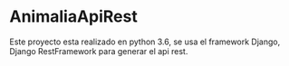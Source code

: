 # AnimaliaApiRest
Este proyecto esta realizado en python 3.6, se usa el framework Django, Django RestFramework para generar el api rest.
